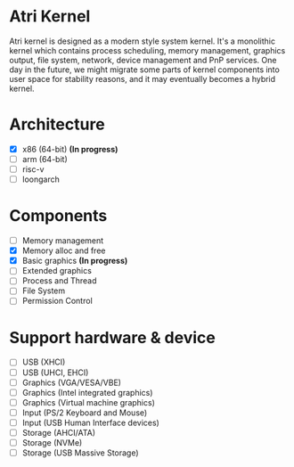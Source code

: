 # **Atri Kernel**  
Atri kernel is designed as a modern style system kernel. It's a monolithic kernel which contains process scheduling, memory management, graphics output, file system, network, device management and PnP services. One day in the future, we might migrate some parts of kernel components into user space for stability reasons, and it may eventually becomes a hybrid kernel.
# Architecture
- [x] x86 (64-bit) **(In progress)**
- [ ] arm (64-bit)
- [ ] risc-v
- [ ] loongarch
# Components  
- [ ] Memory management
- [x] Memory alloc and free
- [x] Basic graphics **(In progress)**
- [ ] Extended graphics
- [ ] Process and Thread
- [ ] File System
- [ ] Permission Control  
# Support hardware & device  
- [ ] USB (XHCI)
- [ ] USB (UHCI, EHCI)
- [ ] Graphics (VGA/VESA/VBE)
- [ ] Graphics (Intel integrated graphics)
- [ ] Graphics (Virtual machine graphics)
- [ ] Input (PS/2 Keyboard and Mouse)
- [ ] Input (USB Human Interface devices)
- [ ] Storage (AHCI/ATA)
- [ ] Storage (NVMe)
- [ ] Storage (USB Massive Storage)
